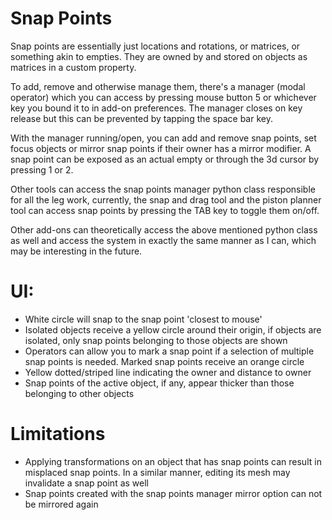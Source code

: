 # Snap Points  
  
Snap points are essentially just locations and rotations, or matrices, or something akin to empties. They are owned by and stored on objects as matrices in a custom property.  
  
To add, remove and otherwise manage them, there's a manager (modal operator) which you can access by pressing mouse button 5 or whichever key you bound it to in add-on preferences. The manager closes on key release but this can be prevented by tapping the space bar key.  
  
With the manager running/open, you can add and remove snap points, set focus objects or mirror snap points if their owner has a mirror modifier. A snap point can be exposed as an actual empty or through the 3d cursor by pressing 1 or 2.  
  
Other tools can access the snap points manager python class responsible for all the leg work, currently, the snap and drag tool and the piston planner tool can access snap points by pressing the TAB key to toggle them on/off.  
  
Other add-ons can theoretically access the above mentioned python class as well and access the system in exactly the same manner as I can, which may be interesting in the future.  
  

# UI:  
  
* White circle will snap to the snap point 'closest to mouse'  
* Isolated objects receive a yellow circle around their origin, if objects are isolated, only snap points belonging to those objects are shown  
* Operators can allow you to mark a snap point if a selection of multiple snap points is needed. Marked snap points receive an orange circle  
* Yellow dotted/striped line indicating the owner and distance to owner  
* Snap points of the active object, if any, appear thicker than those belonging to other objects  
  
# Limitations  
* Applying transformations on an object that has snap points can result in misplaced snap points. In a similar manner, editing its mesh may invalidate a snap point as well  
* Snap points created with the snap points manager mirror option can not be mirrored again  

 